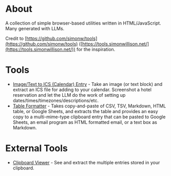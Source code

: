 # About

A collection of simple browser-based utilities written in HTML/JavaScript. Many generated with LLMs.

Credit to [https://github.com/simonw/tools](https://github.com/simonw/tools) ([https://tools.simonwillison.net/](https://tools.simonwillison.net/)) for the inspiration.

# Tools

- [Image/Text to ICS (Calendar) Entry](image-to-ics.html) - Take an image (or text block) and extract an ICS file for adding to your calendar.  Screenshot a hotel reservation and let the LLM do the work of setting up dates/times/timezones/descriptions/etc.
- [Table Formatter](table-formatter.html) - Takes copy-and-paste of CSV, TSV, Markdown, HTML table, or Google Sheets, and extracts the table and provides an easy copy to a multi-mime-type clipboard entry that can be pasted to Google Sheets, an email program as HTML formatted email, or a text box as Markdown.

# External Tools

- [Clipboard Viewer](https://tools.simonwillison.net/clipboard-viewer) - See and extract the multiple entries stored in your clipboard.
